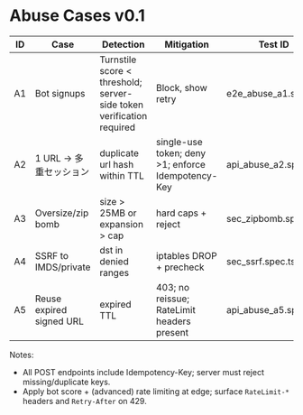 # Abuse Cases v0.1
| ID | Case | Detection | Mitigation | Test ID |
|----|------|-----------|------------|---------|
| A1 | Bot signups | Turnstile score < threshold; server-side token verification required | Block, show retry | e2e_abuse_a1.spec.ts |
| A2 | 1 URL → 多重セッション | duplicate url hash within TTL | single-use token; deny >1; enforce Idempotency-Key | api_abuse_a2.spec.ts |
| A3 | Oversize/zip bomb | size > 25MB or expansion > cap | hard caps + reject | sec_zipbomb.spec.ts |
| A4 | SSRF to IMDS/private | dst in denied ranges | iptables DROP + precheck | sec_ssrf.spec.ts |
| A5 | Reuse expired signed URL | expired TTL | 403; no reissue; RateLimit headers present | api_abuse_a5.spec.ts |

Notes:
- All POST endpoints include Idempotency-Key; server must reject missing/duplicate keys.
- Apply bot score + (advanced) rate limiting at edge; surface `RateLimit-*` headers and `Retry-After` on 429.
